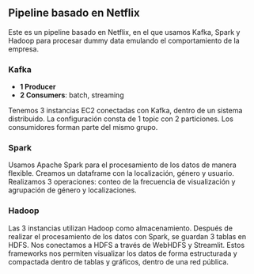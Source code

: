 ## Pipeline basado en Netflix

Este es un pipeline basado en Netflix, en el que usamos Kafka, Spark y Hadoop para procesar dummy data emulando el comportamiento de la empresa.

### Kafka
- **1 Producer**
- **2 Consumers**: batch, streaming

Tenemos 3 instancias EC2 conectadas con Kafka, dentro de un sistema distribuido. La configuración consta de 1 topic con 2 particiones. Los consumidores forman parte del mismo grupo.

### Spark
Usamos Apache Spark para el procesamiento de los datos de manera flexible. Creamos un dataframe con la localización, género y usuario. Realizamos 3 operaciones: conteo de la frecuencia de visualización y agrupación de género y localizaciones.

### Hadoop
Las 3 instancias utilizan Hadoop como almacenamiento. Después de realizar el procesamiento de los datos con Spark, se guardan 3 tablas en HDFS. Nos conectamos a HDFS a través de WebHDFS y Streamlit. Estos frameworks nos permiten visualizar los datos de forma estructurada y compactada dentro de tablas y gráficos, dentro de una red pública.
